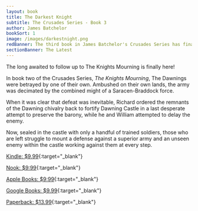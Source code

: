 ```yaml
---
layout: book
title: The Darkest Knight 
subtitle: The Crusades Series - Book 3
author: James Batchelor
bookSort: 1
image: /images/darkestnight.png
redBanner: The third book in James Batchelor's Crusades Series has finally arrived!
sectionBanner: The Latest
---
```

The long awaited to follow up to The Knights Mourning is finally here!

In book two of the Crusades Series, _The Knights Mourning_, The Dawnings were betrayed by one of their own. Ambushed on their own lands, the army was decimated by the combined might of a Saracen-Braddock force.

When it was clear that defeat was inevitable, Richard ordered the remnants of the Dawning chivalry back to fortify Dawning Castle in a last desperate attempt to preserve the barony, while he and William attempted to delay the enemy.

Now, sealed in the castle with only a handful of trained soldiers, those who are left struggle to mount a defense against a superior army and an unseen enemy within the castle working against them at every step.

<!--more-->

[Kindle: $9.99](https://www.amazon.com/Darkest-Knight-Crusades-Book-ebook/dp/B091HXQWCN/ref=sr_1_1?dchild=1&keywords=the+darkest+knight+by+james+batchelor&qid=1625255949&sr=8-1 "Buy from Amazon"){:target="_blank"}

[Nook: $9:99](https://www.barnesandnoble.com/w/the-darkest-knight-james-batchelor/1139149449?ean=2940162222514 "Buy from Barnes and Noble"){:target="_blank"}

[Apple Books: $9:99](https://books.apple.com/us/book/the-darkest-knight/id1561071692 "Buy from Apple"){:target="_blank"}

[Google Books: $9.99](https://play.google.com/store/books/details/James_Batchelor_The_Darkest_Knight?id=qbYmEAAAQBAJ "Buy from Google Books"){:target="_blank"}

[Paperback: $13.99](https://www.amazon.com/Darkest-Knight-James-Batchelor/dp/0984004459/ref=tmm_pap_swatch_0?_encoding=UTF8&qid=&sr= "Buy from Amazon"){:target="_blank"}

